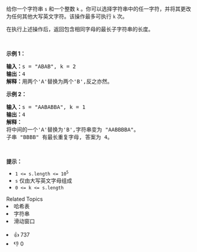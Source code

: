<p>给你一个字符串 <code>s</code> 和一个整数 <code>k</code> 。你可以选择字符串中的任一字符，并将其更改为任何其他大写英文字符。该操作最多可执行 <code>k</code> 次。</p>

<p>在执行上述操作后，返回包含相同字母的最长子字符串的长度。</p>

<p>&nbsp;</p>

<p><strong>示例 1：</strong></p>

<pre>
<strong>输入：</strong>s = "ABAB", k = 2
<strong>输出：</strong>4
<strong>解释：</strong>用两个'A'替换为两个'B',反之亦然。
</pre>

<p><strong>示例 2：</strong></p>

<pre>
<strong>输入：</strong>s = "AABABBA", k = 1
<strong>输出：</strong>4
<strong>解释：</strong>
将中间的一个'A'替换为'B',字符串变为 "AABBBBA"。
子串 "BBBB" 有最长重复字母, 答案为 4。
</pre>

<p>&nbsp;</p>

<p><strong>提示：</strong></p>

<ul> 
 <li><code>1 &lt;= s.length &lt;= 10<sup>5</sup></code></li> 
 <li><code>s</code> 仅由大写英文字母组成</li> 
 <li><code>0 &lt;= k &lt;= s.length</code></li> 
</ul>

<div><div>Related Topics</div><div><li>哈希表</li><li>字符串</li><li>滑动窗口</li></div></div><br><div><li>👍 737</li><li>👎 0</li></div>